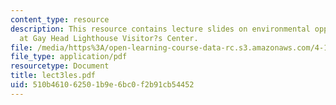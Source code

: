 ```yaml
---
content_type: resource
description: This resource contains lecture slides on environmental opportunities
  at Gay Head Lighthouse Visitor?s Center.
file: /media/https%3A/open-learning-course-data-rc.s3.amazonaws.com/4-191-introduction-to-integrated-design-fall-2006/510b461062501b9e6bc0f2b91cb54452_lect3les.pdf
file_type: application/pdf
resourcetype: Document
title: lect3les.pdf
uid: 510b4610-6250-1b9e-6bc0-f2b91cb54452
---
```

